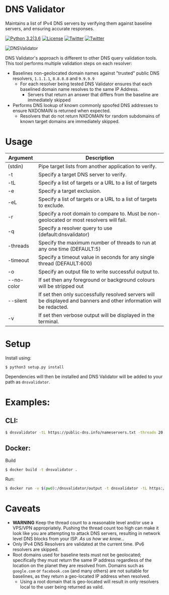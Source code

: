 # DNS Validator
Maintains a list of IPv4 DNS servers by verifying them against baseline servers, and ensuring accurate responses.

[![Python 3.2|3.6](https://img.shields.io/badge/python-3.2|3.6-green.svg)](https://www.python.org/) [![License](https://img.shields.io/badge/license-GPL3-_red.svg)](https://www.gnu.org/licenses/gpl-3.0.en.html) 
[![Twitter](https://img.shields.io/badge/twitter-@vortexau-blue.svg)](https://twitter.com/vortexau)
[![Twitter](https://img.shields.io/badge/twitter-@codingo__-blue.svg)](https://twitter.com/codingo_) 

![DNSValidator](https://github.com/vortexau/dnsvalidator/blob/master/.github/dnsvalidator.png)

DNS Validator's approach is different to other DNS query validation tools. This tool performs multiple validation steps on each resolver:

* Baselines non-geolocated domain names against "trusted" public DNS resolvers, `1.1.1.1`, `8.8.8.8` and `9.9.9.9` 
  * For each resolver being tested DNS Validator ensures that each baselined domain name resolves to the same IP Address.
    * Servers that return an answer that differs from the baseline are immediately skipped
* Performs DNS lookup of known commonly spoofed DNS addresses to ensure NXDOMAIN is returned when expected.
  * Resolvers that do not return NXDOMAIN for random subdomains of known target domains are immediately skipped.

# Usage

| Argument   | Description                                                                                                  |
|------------|--------------------------------------------------------------------------------------------------------------|
| (stdin)    | Pipe target lists from another application to verify. |
| -t         | Specify a target DNS server to verify. |
| -tL        | Specify a list of targets or a URL to a list of targets |
| -e         | Specify a target exclusion. |
| -eL        | Specify a list of targets or a URL to a list of targets to exclude. |
| -r         | Specify a root domain to compare to. Must be non-geolocated or most resolvers will fail. |
| -q         | Specify a resolver query to use (default:dnsvalidator) |
| -threads   | Specify the maximum number of threads to run at any one time (DEFAULT:5)                                     |
| -timeout   | Specify a timeout value in seconds for any single thread (DEFAULT:600)                                       |
| -o         | Specify an output file to write successful output to. |
| --no-color | If set then any foreground or background colours will be stripped out                                        |
| --silent   | If set then only successfully resolved servers will be displayed and banners and other information will be redacted. |
| -v         | If set then verbose output will be displayed in the terminal.                                                 |

# Setup
Install using:
```
$ python3 setup.py install
```
Dependencies will then be installed and DNS Validator will be added to your path as `dnsvalidator`.

# Examples:

## CLI:

```bash
$ dnsvalidator -tL https://public-dns.info/nameservers.txt -threads 20 -o resolvers.txt
```

## Docker:

Build 

```bash
$ docker build -t dnsvalidator .
```

Run:

```bash
$ docker run -v $(pwd):/dnsvalidator/output -t dnsvalidator -tL https://public-dns.info/nameservers.txt -threads 20 -o /dnsvalidator/output/resolvers.txt
```

# Caveats

* **WARNING** Keep the thread count to a reasonable level and/or use a VPS/VPN appropriately. Pushing the thread count too high can make it look like you are attempting to attack DNS servers, resulting in network level DNS blocks from your ISP. _As us how we know..._ 
* Only IPv4 DNS Resolvers are validated at the current time. IPv6 resolvers are skipped.
* Root domains used for baseline tests must not be geolocated; specifically they must return the same IP address regardless of the location on the planet they are resolved from. Domains such as `google.com` or `facebook.com` (and many others) are not suitable for baselines, as they return a geo-located IP address when resolved.
  * Using a root domain that is geo-located will result in only resolvers local to the user being returned as valid.
